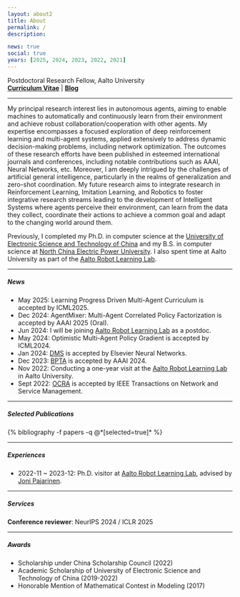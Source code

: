 ```yaml
---
layout: about2
title: About
permalink: /
description:

news: true
social: true
years: [2025, 2024, 2023, 2022, 2021]
---
```


Postdoctoral Research Fellow, Aalto University <br/>
<a href="https://github.com/user-attachments/files/20933771/Li_Zhiyuan_CV.pdf" target="_blank"><b>Curriculum Vitae</b></a> |
<a href="blog/" target="_blank"><b>Blog</b></a>

----

My principal research interest lies in autonomous agents, aiming to enable machines to automatically and continuously learn from their environment and achieve robust collaboration/cooperation with other agents. My expertise encompasses a focused exploration of deep reinforcement learning and multi-agent systems, applied extensively to address dynamic decision-making problems, including network optimization. The outcomes of these research efforts have been published in esteemed international journals and conferences, including notable contributions such as AAAI, Neural Networks, etc. Moreover, I am deeply intrigued by the challenges of artificial general intelligence, particularly in the realms of generalization and zero-shot coordination. My future research aims to integrate research in Reinforcement Learning, Imitation Learning, and Robotics to foster integrative research streams leading to the development of Intelligent Systems where agents perceive their environment, can learn from the data they collect, coordinate their actions to achieve a common goal and adapt to the changing world around them.

Previously, I completed my Ph.D. in computer science at the [University of Electronic Science and Technology of China](https://en.uestc.edu.cn/) and my B.S. in computer science at [North China Electric Power University](https://english.ncepu.edu.cn/). I also spent time at Aalto University as part of the [Aalto Robot Learning Lab](https://rl.aalto.fi/).

----

##### News

- May 2025: Learning Progress Driven Multi-Agent Curriculum is accepted by ICML2025.
- Dec 2024: AgentMixer: Multi-Agent Correlated Policy Factorization is accepted by AAAI 2025 (Oral).
- Jun 2024: I will be joining [Aalto Robot Learning Lab](https://rl.aalto.fi/) as a postdoc.
- May 2024: Optimistic Multi-Agent Policy Gradient is accepted by ICML2024.
- Jan 2024: [DMS](https://github.com/LiZhYun/Coordination-as-Inference-in-Multi-Agent-Reinforcement-Learning) is accepted by Elsevier Neural Networks.
- Dec 2023: [BPTA](https://github.com/LiZhYun/BackPropagationThroughAgents) is accepted by AAAI 2024.
- Nov 2022: Conducting a one-year visit at the [Aalto Robot Learning Lab](https://rl.aalto.fi/) in Aalto University.
- Sept 2022: [OCRA](https://ieeexplore.ieee.org/document/9888778) is accepted by IEEE Transactions on Network and Service Management.

----

##### Selected Publications

<div class="publications about_pub">
  {% bibliography -f papers -q @*[selected=true]* %}
</div>

----

##### Experiences

- 2022-11 ~ 2023-12: Ph.D. visitor at [Aalto Robot Learning Lab](https://rl.aalto.fi/), advised by [Joni Pajarinen](https://scholar.google.com/citations?user=-2fJStwAAAAJ).

----

##### Services

<!--**Journal reviewer**: TIP / TGRS -->

**Conference reviewer**: NeurIPS 2024 / ICLR 2025

----

##### Awards

- Scholarship under China Scholarship Council (2022)
- Academic Scholarship of University of Electronic Science and Technology of China (2019-2022)
- Honorable Mention of Mathematical Contest in Modeling (2017)
